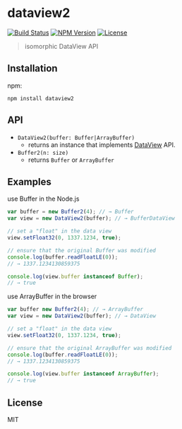 # dataview2
[![Build Status](http://img.shields.io/travis/mohayonao/dataview2.svg?style=flat-square)](https://travis-ci.org/mohayonao/dataview2)
[![NPM Version](http://img.shields.io/npm/v/dataview2.svg?style=flat-square)](https://www.npmjs.org/package/dataview2)
[![License](http://img.shields.io/badge/license-MIT-brightgreen.svg?style=flat-square)](http://mohayonao.mit-license.org/)
> isomorphic DataView API

## Installation

npm:

```
npm install dataview2
```

## API
- `DataView2(buffer: Buffer|ArrayBuffer)`
  - returns an instance that implements [DataView](https://developer.mozilla.org/en-US/docs/Web/JavaScript/Reference/Global_Objects/DataView) API.
- `Buffer2(n: size)`
  - returns `Buffer` or `ArrayBuffer`

## Examples

use Buffer in the Node.js

```js
var buffer = new Buffer2(4); // → Buffer
var view = new DataView2(buffer); // → BufferDataView

// set a "float" in the data view
view.setFloat32(0, 1337.1234, true);

// ensure that the original Buffer was modified
console.log(buffer.readFloatLE(0));
// → 1337.1234130859375

console.log(view.buffer instanceof Buffer);
// → true
```

use ArrayBuffer in the browser

```js
var buffer new Buffer2(4); // → ArrayBuffer
var view = new DataView2(buffer); // → DataView

// set a "float" in the data view
view.setFloat32(0, 1337.1234, true);

// ensure that the original ArrayBuffer was modified
console.log(buffer.readFloatLE(0));
// → 1337.1234130859375

console.log(view.buffer instanceof ArrayBuffer);
// → true
```

## License
MIT
